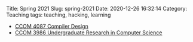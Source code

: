 Title: Spring 2021
Slug: spring-2021
Date: 2020-12-26 16:32:14
Category: Teaching
tags: teaching, hacking, learning

* [CCOM 4087 Compiler Design]({filename}/pages/teaching/compilers2021.md)
* [CCOM 3986 Undergraduate Research in Computer Science]({filename}/pages/teaching/research-S2020.md)

